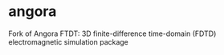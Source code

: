 # angora
Fork of Angora FTDT: 3D finite-difference time-domain (FDTD) electromagnetic simulation package
